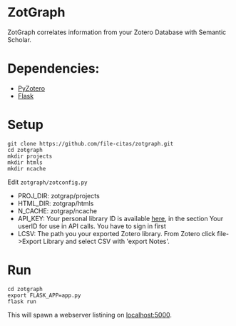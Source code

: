 # ZotGraph
ZotGraph correlates information from your Zotero Database with Semantic Scholar.

# Dependencies:
* [PyZotero](https://pyzotero.readthedocs.io/en/latest/)
* [Flask](https://pypi.org/project/Flask/)

# Setup
```
git clone https://github.com/file-citas/zotgraph.git
cd zotgraph
mkdir projects
mkdir htmls
mkdir ncache
```
Edit `zotgraph/zotconfig.py`
 * PROJ_DIR: zotgrap/projects
 * HTML_DIR: zotgrap/htmls
 * N_CACHE: zotgrap/ncache
 * API_KEY: Your personal library ID is available [here](https://www.zotero.org/settings/keys), in the section Your userID for use in API calls. You have to sign in first
 * LCSV: The path you your exported Zotero library. From Zotero click file->Export Library and select CSV with 'export Notes'.
 
# Run
```
cd zotgraph
export FLASK_APP=app.py
flask run
```

This will spawn a webserver listining on [localhost:5000](http:http://localhost:5000/).
